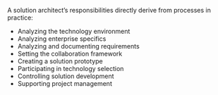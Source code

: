 A solution architect’s responsibilities directly derive from processes in practice:
- Analyzing the technology environment
- Analyzing enterprise specifics
- Analyzing and documenting requirements
- Setting the collaboration framework
- Creating a solution prototype
- Participating in technology selection
- Controlling solution development
- Supporting project management
